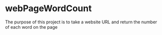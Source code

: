 # webPageWordCount
The purpose of this project is to take a website URL and return the number of each word on the page
